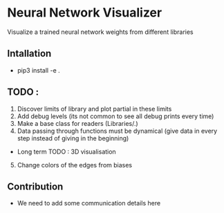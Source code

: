 # Neural Network Visualizer
Visualize a trained neural network weights from different libraries

## Intallation 
- pip3 install -e .

## TODO : 
1. Discover limits of library and plot partial in these limits
2. Add debug levels (its not common to see all debug prints every time) 
3. Make a base class for readers (Libraries/.)
4. Data passing through functions must be dynamical (give data in every step instead of giving in the beginning)
- Long term TODO : 3D visualisation
5. Change colors of the edges from biases

## Contribution
- We need to add some communication details here 
